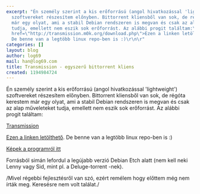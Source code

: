 ```yaml
---
excerpt: "Én személy szerint a kis erőforrású (angol hivatkozással 'lightweight')
  szoftvereket részesítem előnyben. Bittorrent kliensből van sok, de régóta kerestem
  már egy olyat, ami a stabil Debian rendszeren is megvan és csak az alap műveleteket
  tudja, emellett nem eszik sok erőforrást. Az alábbi progit találtam:\r\n\r\n<a href=\"http://transmission.m0k.org\">Transmission</a>\r\n\r\n<a
  href=\"http://transmission.m0k.org/download.php\">Ezen a linken letölthető</a>.
  De benne van a legtöbb linux repo-ben is :)\r\n\r"
categories: []
layout: blog
author: log69
mail: han@log69.com
title: Transmission - egyszerű bittorrent kliens
created: 1194984724
---
```

Én személy szerint a kis erőforrású (angol hivatkozással 'lightweight') szoftvereket részesítem előnyben. Bittorrent kliensből van sok, de régóta kerestem már egy olyat, ami a stabil Debian rendszeren is megvan és csak az alap műveleteket tudja, emellett nem eszik sok erőforrást. Az alábbi progit találtam:

<a href="http://transmission.m0k.org">Transmission</a>

<a href="http://transmission.m0k.org/download.php">Ezen a linken letölthető</a>. De benne van a legtöbb linux repo-ben is :)

<a href="http://transmission.m0k.org/screenshots.php">Képek a programról itt</a>

Forrásból simán lefordul a legújabb verzió Debian Etch alatt (nem kell neki Lenny vagy Sid, mint pl. a Deluge-torrent -nek).

/Mivel régebbi fejlesztésről van szó, ezért remélem hogy előttem még nem írták meg. Keresésre nem volt találat./
